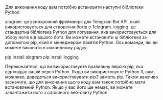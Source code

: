 Для виконання коду вам потрібно встановити наступні бібліотеки Python:

aiogram: це асинхронний фреймворк для Telegram Bot API, який використовується для створення ботів в Telegram.
logging: це стандартна бібліотека Python для логування, яка використовується для збору логів від вашого бота.
Ви можете встановити ці бібліотеки за допомогою pip, який є менеджером пакетів Python. Ось команди, які ви можете виконати в командному рядку:

pip install aiogram
pip install logging

Переконайтеся, що ви використовуєте правильну версію pip, яка відповідає вашій версії Python. Якщо ви використовуєте Python 3, вам, можливо, доведеться використовувати pip3 замість pip.
Також важливо зазначити, що для виконання цього коду вам також потрібно мати встановлений Python. Якщо у вас його ще немає, ви можете завантажити його з офіційного веб-сайту Python.
